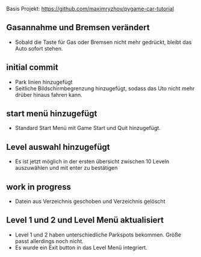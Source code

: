 Basis Projekt: https://github.com/maximryzhov/pygame-car-tutorial

## Gasannahme und Bremsen verändert
* Sobald die Taste für Gas oder Bremsen nicht mehr gedrückt, bleibt das Auto sofort stehen.

## initial commit
* Park linien hinzugefügt 
* Seitliche Bildschirmbegrenzung hinzugefügt, sodass das Uto nicht mehr drüber hinaus fahren kann.

## start menü hinzugefügt
* Standard Start Menü mit Game Start und Quit hinzugefügt.

## Level auswahl hinzugefügt
* Es ist jetzt möglich in der ersten übersicht zwischen 10 Leveln auszuwählen und mit enter zu bestätigen

## work in progress
* Datein aus Verzeichnis geschoben und Verzeichnis gelöscht

## Level 1 und 2 und Level Menü aktualisiert
* Level 1 und 2 haben unterschiedliche Parkspots bekommen. Größe passt allerdings noch nicht.
* Es wurde ein Exit button in das Level Menü integriert.